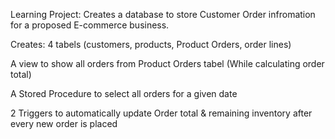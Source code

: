 Learning Project:
Creates a database to store Customer Order infromation for a proposed E-commerce business.

Creates:
4 tabels (customers, products, Product Orders, order lines)

A view to show all orders from Product Orders tabel (While calculating order total)

A Stored Procedure to select all orders for a given date

2 Triggers to automatically update Order total & remaining inventory after every new order is placed
